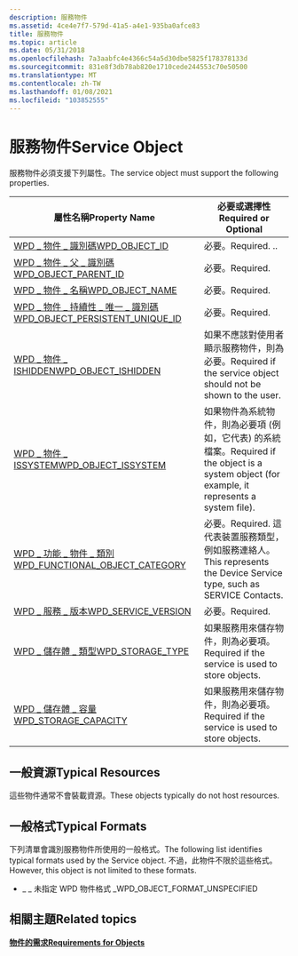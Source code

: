 ```yaml
---
description: 服務物件
ms.assetid: 4ce4e7f7-579d-41a5-a4e1-935ba0afce83
title: 服務物件
ms.topic: article
ms.date: 05/31/2018
ms.openlocfilehash: 7a3aabfc4e4366c54a5d30dbe5825f178378133d
ms.sourcegitcommit: 831e8f3db78ab820e1710cede244553c70e50500
ms.translationtype: MT
ms.contentlocale: zh-TW
ms.lasthandoff: 01/08/2021
ms.locfileid: "103852555"
---
```

# <a name="service-object"></a><span data-ttu-id="5f402-103">服務物件</span><span class="sxs-lookup"><span data-stu-id="5f402-103">Service Object</span></span>

<span data-ttu-id="5f402-104">服務物件必須支援下列屬性。</span><span class="sxs-lookup"><span data-stu-id="5f402-104">The service object must support the following properties.</span></span>



| <span data-ttu-id="5f402-105">屬性名稱</span><span class="sxs-lookup"><span data-stu-id="5f402-105">Property Name</span></span>                                                                                                                      | <span data-ttu-id="5f402-106">必要或選擇性</span><span class="sxs-lookup"><span data-stu-id="5f402-106">Required or Optional</span></span>                                                                  |
|------------------------------------------------------------------------------------------------------------------------------------|---------------------------------------------------------------------------------------|
| <span data-ttu-id="5f402-107">[WPD \_ 物件 \_ 識別碼](/previous-versions/windows/hardware/drivers/ff597893(v=vs.85))</span><span class="sxs-lookup"><span data-stu-id="5f402-107">[WPD\_OBJECT\_ID](/previous-versions/windows/hardware/drivers/ff597893(v=vs.85))</span></span>                                                         | <span data-ttu-id="5f402-108">必要。</span><span class="sxs-lookup"><span data-stu-id="5f402-108">Required.</span></span> <span data-ttu-id="5f402-109">.</span><span class="sxs-lookup"><span data-stu-id="5f402-109">.</span></span>                                                                           |
| <span data-ttu-id="5f402-110">[WPD \_ 物件 \_ 父 \_ 識別碼](/previous-versions/windows/hardware/drivers/ff597893(v=vs.85))</span><span class="sxs-lookup"><span data-stu-id="5f402-110">[WPD\_OBJECT\_PARENT\_ID](/previous-versions/windows/hardware/drivers/ff597893(v=vs.85))</span></span>                                   | <span data-ttu-id="5f402-111">必要。</span><span class="sxs-lookup"><span data-stu-id="5f402-111">Required.</span></span>                                                                             |
| <span data-ttu-id="5f402-112">[WPD \_ 物件 \_ 名稱](/previous-versions/windows/hardware/drivers/ff597893(v=vs.85))</span><span class="sxs-lookup"><span data-stu-id="5f402-112">[WPD\_OBJECT\_NAME](/previous-versions/windows/hardware/drivers/ff597893(v=vs.85))</span></span>                                                   | <span data-ttu-id="5f402-113">必要。</span><span class="sxs-lookup"><span data-stu-id="5f402-113">Required.</span></span>                                                                             |
| <span data-ttu-id="5f402-114">[WPD \_ 物件 \_ 持續性 \_ 唯一 \_ 識別碼](/previous-versions/windows/hardware/drivers/ff597893(v=vs.85))</span><span class="sxs-lookup"><span data-stu-id="5f402-114">[WPD\_OBJECT\_PERSISTENT\_UNIQUE\_ID](/previous-versions/windows/hardware/drivers/ff597893(v=vs.85))</span></span> | <span data-ttu-id="5f402-115">必要。</span><span class="sxs-lookup"><span data-stu-id="5f402-115">Required.</span></span>                                                                             |
| <span data-ttu-id="5f402-116">[WPD \_ 物件 \_ ISHIDDEN](/previous-versions/windows/hardware/drivers/ff597893(v=vs.85))</span><span class="sxs-lookup"><span data-stu-id="5f402-116">[WPD\_OBJECT\_ISHIDDEN](/previous-versions/windows/hardware/drivers/ff597893(v=vs.85))</span></span>                                       | <span data-ttu-id="5f402-117">如果不應該對使用者顯示服務物件，則為必要。</span><span class="sxs-lookup"><span data-stu-id="5f402-117">Required if the service object should not be shown to the user.</span></span>                       |
| <span data-ttu-id="5f402-118">[WPD \_ 物件 \_ ISSYSTEM](/previous-versions/windows/hardware/drivers/ff597893(v=vs.85))</span><span class="sxs-lookup"><span data-stu-id="5f402-118">[WPD\_OBJECT\_ISSYSTEM](/previous-versions/windows/hardware/drivers/ff597893(v=vs.85))</span></span>                                       | <span data-ttu-id="5f402-119">如果物件為系統物件，則為必要項 (例如，它代表) 的系統檔案。</span><span class="sxs-lookup"><span data-stu-id="5f402-119">Required if the object is a system object (for example, it represents a system file).</span></span> |
| <span data-ttu-id="5f402-120">[WPD \_ 功能 \_ 物件 \_ 類別](/previous-versions/windows/hardware/drivers/ff597893(v=vs.85))</span><span class="sxs-lookup"><span data-stu-id="5f402-120">[WPD\_FUNCTIONAL\_OBJECT\_CATEGORY](/previous-versions/windows/hardware/drivers/ff597893(v=vs.85))</span></span>     | <span data-ttu-id="5f402-121">必要。</span><span class="sxs-lookup"><span data-stu-id="5f402-121">Required.</span></span> <span data-ttu-id="5f402-122">這代表裝置服務類型，例如服務連絡人。</span><span class="sxs-lookup"><span data-stu-id="5f402-122">This represents the Device Service type, such as SERVICE Contacts.</span></span>          |
| <span data-ttu-id="5f402-123">[WPD \_ 服務 \_ 版本](/previous-versions/windows/hardware/drivers/ff597893(v=vs.85))</span><span class="sxs-lookup"><span data-stu-id="5f402-123">[WPD\_SERVICE\_VERSION](/previous-versions/windows/hardware/drivers/ff597893(v=vs.85))</span></span>                                       | <span data-ttu-id="5f402-124">必要。</span><span class="sxs-lookup"><span data-stu-id="5f402-124">Required.</span></span>                                                                             |
| <span data-ttu-id="5f402-125">[WPD \_ 儲存體 \_ 類型](/previous-versions/windows/hardware/drivers/ff597893(v=vs.85))</span><span class="sxs-lookup"><span data-stu-id="5f402-125">[WPD\_STORAGE\_TYPE](/previous-versions/windows/hardware/drivers/ff597893(v=vs.85))</span></span>                                                | <span data-ttu-id="5f402-126">如果服務用來儲存物件，則為必要項。</span><span class="sxs-lookup"><span data-stu-id="5f402-126">Required if the service is used to store objects.</span></span>                                     |
| <span data-ttu-id="5f402-127">[WPD \_ 儲存體 \_ 容量](/previous-versions/windows/hardware/drivers/ff597865(v=vs.85))</span><span class="sxs-lookup"><span data-stu-id="5f402-127">[WPD\_STORAGE\_CAPACITY](/previous-versions/windows/hardware/drivers/ff597865(v=vs.85))</span></span>                                    | <span data-ttu-id="5f402-128">如果服務用來儲存物件，則為必要項。</span><span class="sxs-lookup"><span data-stu-id="5f402-128">Required if the service is used to store objects.</span></span>                                     |



 

## <a name="typical-resources"></a><span data-ttu-id="5f402-129">一般資源</span><span class="sxs-lookup"><span data-stu-id="5f402-129">Typical Resources</span></span>

<span data-ttu-id="5f402-130">這些物件通常不會裝載資源。</span><span class="sxs-lookup"><span data-stu-id="5f402-130">These objects typically do not host resources.</span></span>

## <a name="typical-formats"></a><span data-ttu-id="5f402-131">一般格式</span><span class="sxs-lookup"><span data-stu-id="5f402-131">Typical Formats</span></span>

<span data-ttu-id="5f402-132">下列清單會識別服務物件所使用的一般格式。</span><span class="sxs-lookup"><span data-stu-id="5f402-132">The following list identifies typical formats used by the Service object.</span></span> <span data-ttu-id="5f402-133">不過，此物件不限於這些格式。</span><span class="sxs-lookup"><span data-stu-id="5f402-133">However, this object is not limited to these formats.</span></span>

-   <span data-ttu-id="5f402-134">\_ \_ 未指定 WPD 物件格式 \_</span><span class="sxs-lookup"><span data-stu-id="5f402-134">WPD\_OBJECT\_FORMAT\_UNSPECIFIED</span></span>

## <a name="related-topics"></a><span data-ttu-id="5f402-135">相關主題</span><span class="sxs-lookup"><span data-stu-id="5f402-135">Related topics</span></span>

<dl> <dt>

[<span data-ttu-id="5f402-136">**物件的需求**</span><span class="sxs-lookup"><span data-stu-id="5f402-136">**Requirements for Objects**</span></span>](requirements-for-objects.md)
</dt> </dl>

 

 
